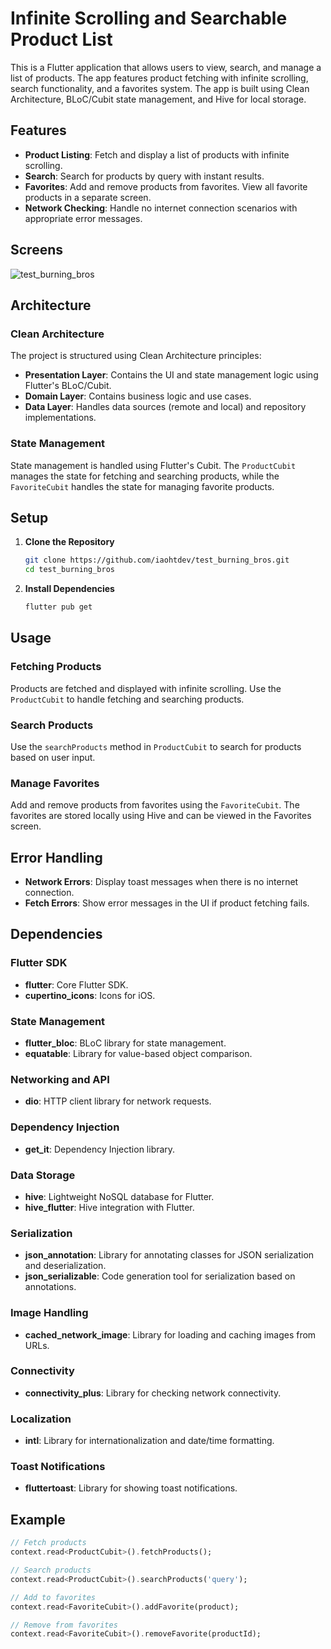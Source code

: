 # Infinite Scrolling and Searchable Product List

This is a Flutter application that allows users to view, search, and manage a list of products. The app features product fetching with infinite scrolling, search functionality, and a favorites system. The app is built using Clean Architecture, BLoC/Cubit state management, and Hive for local storage.

## Features

- **Product Listing**: Fetch and display a list of products with infinite scrolling.
- **Search**: Search for products by query with instant results.
- **Favorites**: Add and remove products from favorites. View all favorite products in a separate screen.
- **Network Checking**: Handle no internet connection scenarios with appropriate error messages.


## Screens
![test_burning_bros](https://github.com/user-attachments/assets/75edddbf-e288-4eff-bd66-cdba7d583f3f)

## Architecture

### Clean Architecture

The project is structured using Clean Architecture principles:

- **Presentation Layer**: Contains the UI and state management logic using Flutter's BLoC/Cubit.
- **Domain Layer**: Contains business logic and use cases.
- **Data Layer**: Handles data sources (remote and local) and repository implementations.

### State Management

State management is handled using Flutter's Cubit. The `ProductCubit` manages the state for fetching and searching products, while the `FavoriteCubit` handles the state for managing favorite products.

## Setup

1. **Clone the Repository**

    ```bash
    git clone https://github.com/iaohtdev/test_burning_bros.git
    cd test_burning_bros
    ```

2. **Install Dependencies**

    ```bash
    flutter pub get
    ```

## Usage

### Fetching Products

Products are fetched and displayed with infinite scrolling. Use the `ProductCubit` to handle fetching and searching products.

### Search Products

Use the `searchProducts` method in `ProductCubit` to search for products based on user input.

### Manage Favorites

Add and remove products from favorites using the `FavoriteCubit`. The favorites are stored locally using Hive and can be viewed in the Favorites screen.

## Error Handling

- **Network Errors**: Display toast messages when there is no internet connection.
- **Fetch Errors**: Show error messages in the UI if product fetching fails.


## Dependencies

### Flutter SDK
- **flutter**: Core Flutter SDK.
- **cupertino_icons**: Icons for iOS.
### State Management
- **flutter_bloc**: BLoC library for state management.
- **equatable**: Library for value-based object comparison.
### Networking and API
- **dio**: HTTP client library for network requests.
### Dependency Injection
- **get_it**: Dependency Injection library.
### Data Storage
- **hive**: Lightweight NoSQL database for Flutter.
- **hive_flutter**: Hive integration with Flutter.
### Serialization
- **json_annotation**: Library for annotating classes for JSON serialization and deserialization.
- **json_serializable**: Code generation tool for serialization based on annotations.
### Image Handling
- **cached_network_image**: Library for loading and caching images from URLs.
### Connectivity
- **connectivity_plus**: Library for checking network connectivity.
### Localization
- **intl**: Library for internationalization and date/time formatting.
### Toast Notifications
- **fluttertoast**: Library for showing toast notifications.


## Example

```dart
// Fetch products
context.read<ProductCubit>().fetchProducts();

// Search products
context.read<ProductCubit>().searchProducts('query');

// Add to favorites
context.read<FavoriteCubit>().addFavorite(product);

// Remove from favorites
context.read<FavoriteCubit>().removeFavorite(productId);
